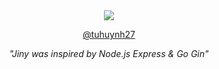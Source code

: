 <center><img src="https://d33wubrfki0l68.cloudfront.net/19e8b1005d45f56e2c10ad30e215298ce50c677e/6f09c/tu-huynh.jpg" style="max-width: 200px;"></center>

<p style="text-align: center;"> <a href="https://twitter.com/tuhuynh27" target="_blank">@tuhuynh27</a> </p>
<p style="text-align: center;"> <i>"Jiny was inspired by Node.js Express & Go Gin"</i> </p>
